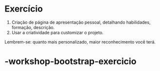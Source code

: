 # Exercício

1. Criação de página de apresentação pessoal, detalhando habilidades, formação, descrição.
2. Usar a criatividade para customizar o projeto.

Lembrem-se: quanto mais personalizado, maior reconhecimento você terá.

# -workshop-bootstrap-exercicio
